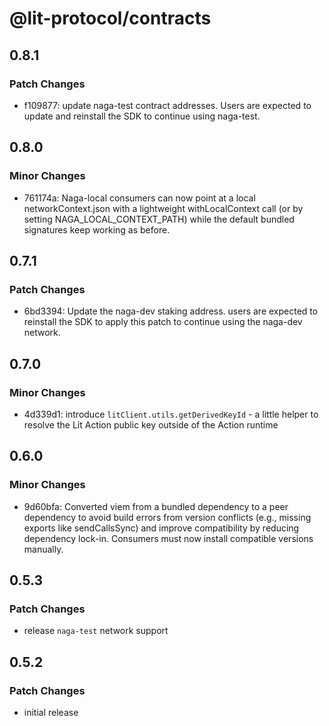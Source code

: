 # @lit-protocol/contracts

## 0.8.1

### Patch Changes

- f109877: update naga-test contract addresses. Users are expected to update and reinstall the SDK to continue using naga-test.

## 0.8.0

### Minor Changes

- 761174a: Naga-local consumers can now point at a local networkContext.json with a lightweight withLocalContext call (or by setting NAGA_LOCAL_CONTEXT_PATH) while the default bundled signatures keep working as before.

## 0.7.1

### Patch Changes

- 6bd3394: Update the naga-dev staking address. users are expected to reinstall the SDK to apply this patch to continue using the naga-dev network.

## 0.7.0

### Minor Changes

- 4d339d1: introduce `litClient.utils.getDerivedKeyId` - a little helper to resolve the Lit Action public key outside of the Action runtime

## 0.6.0

### Minor Changes

- 9d60bfa: Converted viem from a bundled dependency to a peer dependency to avoid build errors from version conflicts (e.g., missing exports like sendCallsSync) and improve compatibility by reducing dependency lock-in. Consumers must now install compatible versions manually.

## 0.5.3

### Patch Changes

- release `naga-test` network support

## 0.5.2

### Patch Changes

- initial release
